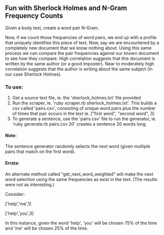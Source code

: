 ## Fun with Sherlock Holmes and N-Gram Frequency Counts

Given a body text, create a word pair N-Gram.

Now, if we count those frequencies of word pairs, we end up with a profile that uniquely identifies 
this piece of text. Now, say we are encountered by a completely new document that we know nothing about.
Using this same process we can compare the pair frequencies against our known document to see how they
compare.  High correlation suggests that this document is written by the same author (or a good imposter).
Near to moderately high correlation suggests that the author is writing about the same subject (in our case
Sherlock Holmes).

### To use:

1. Get a source text file, ie. the 'sherlock_holmes.txt' file provided
2. Run the scraper, ie. 'ruby scraper.rb sherlock_holmes.txt'. This builds a csv called 'pairs.csv', consisting
   of unique word pairs plus the number of times that pair occurs in the text ie. ["first word", "second word", 3]
3. To generate a sentence, use the 'pairs.csv' file to run the generator, ie. 'ruby generate.rb pairs.csv 20' creates a sentence 20 words long.

#### Note: 

The sentence generator randomly selects the next word (given multiple pairs that match on the first word). 

#### Errata: 

An alternate method called "get_next_word_weighted" will make the next word selection using the same frequencies as exist in the text. (The results were not as interesting.)

Consider:

['help','me',1]

['help','you',3]

In this instance, given the word 'help', 'you' will be chosen 75% of the time and 'me' will be chosen 25% of the time.